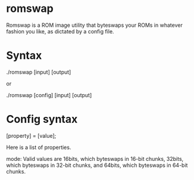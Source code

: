 romswap
=======

Romswap is a ROM image utility that byteswaps your ROMs in whatever fashion
you like, as dictated by a config file.

Syntax
======

./romswap [input] [output]

or

./romswap [config] [input] [output]

Config syntax
=============

[property] = [value];

Here is a list of properties.

mode: Valid values are 16bits, which byteswaps in 16-bit chunks, 32bits,
which byteswaps in 32-bit chunks, and 64bits, which byteswaps in 64-bit
chunks.